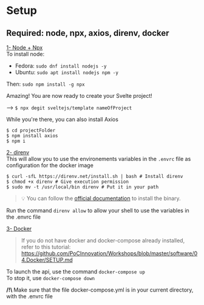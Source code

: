 # Setup

## Required:  node, npx, axios, direnv,  docker


<u>1- Node + Npx</u><br/>
To install node:
- Fedora: `sudo dnf install nodejs -y`
- Ubuntu: `sudo apt install nodejs npm -y`

Then: `sudo npm install -g npx`




Amazing! You are now ready to create your Svelte project!

--> `$ npx degit sveltejs/template nameOfProject`


While you're there, you can also install Axios

```
$ cd projectFolder
$ npm install axios
$ npm i
```

<u>2- direnv</u><br/>
This will allow you to use the environements variables in the `.envrc` file as configuration for the docker image

```
$ curl -sfL https://direnv.net/install.sh | bash # Install direnv
$ chmod +x direnv # Give execution permission
$ sudo mv -t /usr/local/bin direnv # Put it in your path
```

> :bulb: You can follow the [official documentation](https://direnv.net/docs/installation.html) to install the binary.

Run the command `direnv allow` to allow your shell to use the variables in the .envrc file

<u>3- Docker</u><br>
> If you do not have docker and docker-compose already installed, refer to this tutorial:<br/>
https://github.com/PoCInnovation/Workshops/blob/master/software/04.Docker/SETUP.md


To launch the api, use the command `docker-compose up`<br/>
To stop it, use `docker-compose down`

<strong>/!\ </strong> Make sure that the file docker-compose.yml is in your current directory, with the .envrc file<br/>
